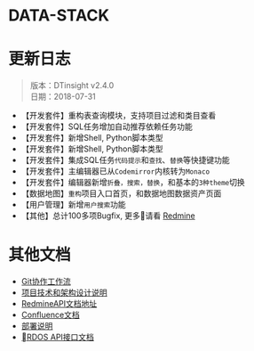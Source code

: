# DATA-STACK 

# 更新日志
 > 版本：DTinsight v2.4.0 <br>
 > 日期：2018-07-31

- 【开发套件】重构表查询模块，支持项目过滤和类目查看
- 【开发套件】SQL任务增加自动推荐依赖任务功能
- 【开发套件】新增Shell, Python脚本类型
- 【开发套件】新增Shell, Python脚本类型
- 【开发套件】集成SQL任务`代码提示`和`查找`、`替换`等快捷键功能
- 【开发套件】主编辑器已从`Codemirror`内核转为`Monaco`
- 【开发套件】编辑器新增`折叠，搜索，替换`，和基本的`3种theme`切换
- 【数据地图】`重构`项目入口首页，和数据地图数据资产页面
- 【用户管理】新增`用户搜索`功能
- 【其他】总计100多项Bugfix, 更多请看 [Redmine](http://redmine.prod.dtstack.cn/projects/dtinsihgt-v2-4-0/issues)


# 其他文档
- [Git协作工作流](http://git.dtstack.cn/ziv/data-stack-web/wikis/gitflow)
- [项目技术和架构设计说明
](http://git.dtstack.cn/ziv/data-stack-web/wikis/Development)
- [RedmineAPI文档地址](http://redmine.prod.dtstack.cn/projects/rdos)
- [Confluence文档](http://confluence.dev.dtstack.cn/display/RDOS/RD-OS)
- [部署说明](http://git.dtstack.cn/ziv/data-stack-web/wikis/deploy)
- [RDOS API接口文档](http://git.dtstack.cn/dtstack/rdos-docs)


